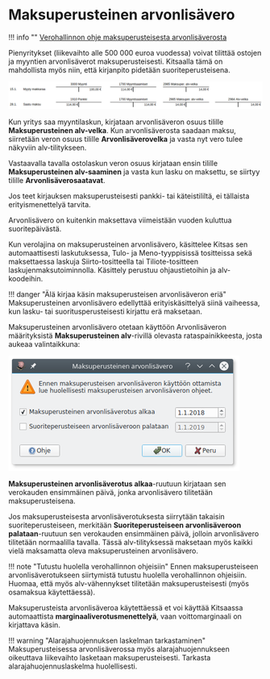 # Maksuperusteinen arvonlisävero

!!! info ""
    [Verohallinnon ohje maksuperusteisesta arvonlisäverosta](https://www.vero.fi/yritykset-ja-yhteisot/tietoa-yritysverotuksesta/arvonlisaverotus/pienyritykset_voivat_tilittaa_arvonlisa/)

Pienyritykset (liikevaihto alle 500 000 euroa vuodessa) voivat tilittää ostojen ja myyntien arvonlisäverot maksuperusteisesti. Kitsaalla tämä on mahdollista myös niin, että kirjanpito pidetään suoriteperusteisena.

![](maksuperusteinen.png)

Kun yritys saa myyntilaskun, kirjataan arvonlisäveron osuus tilille **Maksuperusteinen alv-velka**. Kun arvonlisäverosta saadaan maksu, siirretään veron osuus tilille **Arvonlisäverovelka** ja vasta nyt vero tulee näkyviin alv-tilitykseen.

Vastaavalla tavalla ostolaskun veron osuus kirjataan ensin tilille **Maksuperusteinen alv-saaminen** ja vasta kun lasku on maksettu, se siirtyy tilille **Arvonlisäverosaatavat**.

Jos teet kirjauksen maksuperusteisesti pankki- tai käteistililtä, ei tällaista erityismenettelyä tarvita.

Arvonlisävero on kuitenkin maksettava viimeistään vuoden kuluttua suoritepäivästä.

Kun verolajina on maksuperusteinen arvonlisävero, käsittelee Kitsas sen automaattisesti laskutuksessa, Tulo- ja Meno-tyyppisissä tositteissa sekä maksettaessa laskuja Siirto-tositteella tai Tiliote-tositteen laskujenmaksutoiminnolla. Käsittely perustuu ohjaustietoihin ja alv-koodeihin.

!!! danger "Älä kirjaa käsin maksuperusteisen arvonlisäveron eriä"
    Maksuperusteinen arvonlisävero edellyttää erityiskäsittelyä siinä vaiheessa, kun lasku- tai suoritusperusteisesti kirjattu erä maksetaan.

Maksuperusteinen arvonlisävero otetaan käyttöön Arvonlisäveron määrityksistä **Maksuperusteinen alv**-rivillä olevasta rataspainikkeesta, josta aukeaa valintaikkuna:

![](malvikkuna.png)

**Maksuperusteinen arvonlisäverotus alkaa**-ruutuun kirjataan sen verokauden ensimmäinen päivä, jonka arvonlisävero tilitetään maksuperusteisena.

Jos maksuperusteisesta arvonlisäverotuksesta siirrytään takaisin suoriteperusteiseen, merkitään **Suoriteperusteiseen arvonlisäveroon palataan**-ruutuun sen verokauden ensimmäinen päivä, jolloin arvonlisävero tilitetään normaalilla tavalla. Tässä alv-tilityksessä maksetaan myös kaikki vielä maksamatta oleva maksuperusteinen arvonlisävero.

!!! note "Tutustu huolella verohallinnon ohjeisiin"
    Ennen maksuperusteiseen arvonlisäverotukseen siirtymistä tutustu huolella verohallinnon ohjeisiin. Huomaa, että myös alv-vähennykset tilitetään maksuperusteisesti (myös osamaksua käytettäessä).

Maksuperusteista arvonlisäveroa käytettäessä et voi käyttää Kitsaassa automaattista **marginaaliverotusmenettelyä**, vaan voittomarginaali on kirjattava käsin.

!!! warning "Alarajahuojennuksen laskelman tarkastaminen"
    Maksuperusteisessa arvonlisäverossa myös alarajahuojennukseen oikeuttava liikevaihto lasketaan maksuperusteisesti. Tarkasta alarajahuojennuslaskelma huolellisesti.

